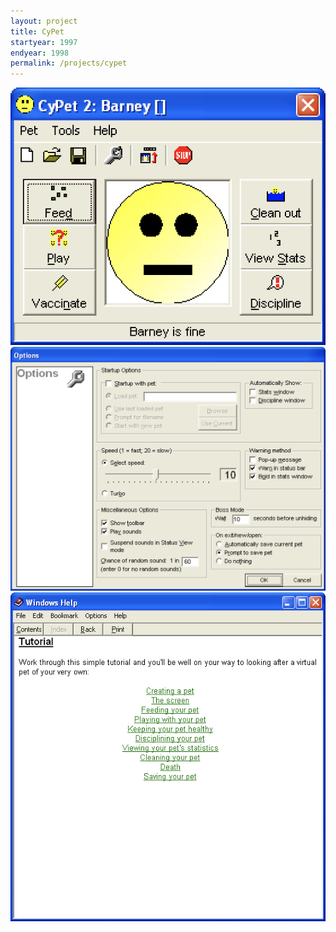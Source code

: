 ```yaml
---
layout: project
title: CyPet
startyear: 1997
endyear: 1998
permalink: /projects/cypet
---
```


![](/images/projects/screenshots/cypet1.png)
![](/images/projects/screenshots/cypet2.png)
![](/images/projects/screenshots/cypet3.png)
